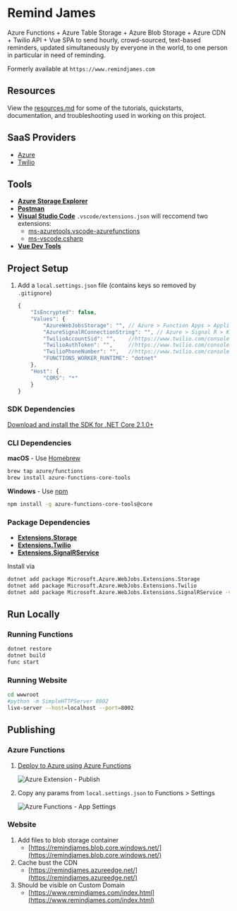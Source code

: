 # Remind James

Azure Functions + Azure Table Storage + Azure Blob Storage + Azure CDN + Twilio API + Vue SPA to send hourly, crowd-sourced, text-based reminders, updated simultaneously by everyone in the world, to one person in particular in need of reminding.

Formerly available at `https://www.remindjames.com`

## Resources

View the [resources.md](https://github.com/KyleMit/RemindJames/blob/master/resources.md) for some of the tutorials, quickstarts, documentation, and troubleshooting used in working on this project.

## SaaS Providers

* [Azure](https://portal.azure.com/)
* [Twilio](https://www.twilio.com/console/)

## Tools

* [**Azure Storage Explorer**](https://azure.microsoft.com/en-us/features/storage-explorer/)
* [**Postman**](https://www.getpostman.com/)
* [**Visual Studio Code**](https://code.visualstudio.com/)
 `.vscode/extensions.json` will reccomend two extensions:
  * [ms-azuretools.vscode-azurefunctions](https://github.com/Microsoft/vscode-azurefunctions)
  * [ms-vscode.csharp](https://github.com/OmniSharp/omnisharp-vscode)
* [**Vue Dev Tools**](https://github.com/vuejs/vue-devtools)

## Project Setup

1. Add a `local.settings.json` file (contains keys so removed by `.gitignore`)

    ```js
    {
        "IsEncrypted": false,
        "Values": {
            "AzureWebJobsStorage": "", // Azure > Function Apps > Application Settings
            "AzureSignalRConnectionString": "", // Azure > Signal R > Keys
            "TwilioAccountSid": "",    //https://www.twilio.com/console
            "TwilioAuthToken": "",     //https://www.twilio.com/console
            "TwilioPhoneNumber": "",   //https://www.twilio.com/console/phone-numbers/incoming
            "FUNCTIONS_WORKER_RUNTIME": "dotnet"
        },
        "Host": {
            "CORS": "*"
        }
    }
    ```

### SDK Dependencies

[Download and install the SDK for .NET Core 2.1.0+](https://www.microsoft.com/net/download/dotnet-core/2.1)

### CLI Dependencies

**macOS** - Use [Homebrew](https://brew.sh/)

```bash
brew tap azure/functions
brew install azure-functions-core-tools
```

**Windows** - Use [npm](https://nodejs.org/en/)

```bash
npm install -g azure-functions-core-tools@core
```

### Package Dependencies

* [**Extensions.Storage**](https://www.nuget.org/packages/Microsoft.Azure.WebJobs.Extensions.Storage)
* [**Extensions.Twilio**](https://www.nuget.org/packages/Microsoft.Azure.WebJobs.Extensions.Twilio)
* [**Extensions.SignalRService**](https://www.nuget.org/packages/Microsoft.Azure.WebJobs.Extensions.SignalRService)

Install via

```bash
dotnet add package Microsoft.Azure.WebJobs.Extensions.Storage
dotnet add package Microsoft.Azure.WebJobs.Extensions.Twilio
dotnet add package Microsoft.Azure.WebJobs.Extensions.SignalRService -v 1.0.0-preview1-10025
```

## Run Locally

### Running Functions

```bash
dotnet restore
dotnet build
func start
```

### Running Website

```bash
cd wwwroot
#python -m SimpleHTTPServer 8002
live-server --host=localhost --port=8002
```

## Publishing

### Azure Functions

1. [Deploy to Azure using Azure Functions](https://code.visualstudio.com/tutorials/functions-extension/getting-started)

     ![Azure Extension - Publish](https://i.imgur.com/JmBcCMa.png)
2. Copy any params from `local.settings.json` to Functions > Settings

    ![Azure Functions - App Settings](https://i.imgur.com/UVHASIj.png)

### Website

1. Add files to blob storage container
   * [https://remindjames.blob.core.windows.net/](https://remindjames.blob.core.windows.net/)
2. Cache bust the CDN
   * [https://remindjames.azureedge.net/](https://remindjames.azureedge.net/)
3. Should be visible on Custom Domain
   * [https://www.remindjames.com/index.html](https://www.remindjames.com/index.html)
